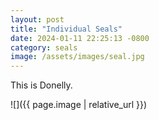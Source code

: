 ```yaml
---
layout: post
title: "Individual Seals"
date: 2024-01-11 22:25:13 -0800
category: seals
image: /assets/images/seal.jpg
---
```


This is Donelly.

![]({{ page.image | relative_url }})
